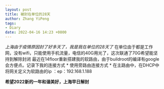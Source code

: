 ```yaml
---
layout: post
title: 被封在单位的28天
author: Zhang YiPeng
tags:
- Diary
date: 2022-04-16 14:23 +0800
---
```

*上海由于疫情原因封了好多天了，我是我在单位的28天了*
  在单位由于都是工作网，没有wifi，只能使用手机流量，电信的40G用光了，这次联通了70G希望能坚持到解除封闭
  最近在14floor重新搭建我的软路由，由于buildroot的编译有google会方便点。记录下我的连接方式
    * 使用旁路由连接方式
    * 在主路由中，在DHCP中将网关定义为软路由的ip ：ep：192.168.1.188


**希望2022新的一年和谐美好，上海早日解封**
